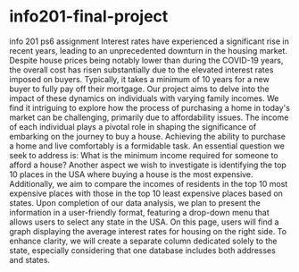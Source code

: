 # info201-final-project
info 201 ps6 assignment Interest rates have experienced a significant rise in recent years, leading to an unprecedented downturn in the housing market. Despite house prices being notably lower than during the COVID-19 years, the overall cost has risen substantially due to the elevated interest rates imposed on buyers. Typically, it takes a minimum of 10 years for a new buyer to fully pay off their mortgage. Our project aims to delve into the impact of these dynamics on individuals with varying family incomes. We find it intriguing to explore how the process of purchasing a home in today's market can be challenging, primarily due to affordability issues. The income of each individual plays a pivotal role in shaping the significance of embarking on the journey to buy a house. Achieving the ability to purchase a home and live comfortably is a formidable task. An essential question we seek to address is: What is the minimum income required for someone to afford a house? Another aspect we wish to investigate is identifying the top 10 places in the USA where buying a house is the most expensive. Additionally, we aim to compare the incomes of residents in the top 10 most expensive places with those in the top 10 least expensive places based on states. Upon completion of our data analysis, we plan to present the information in a user-friendly format, featuring a drop-down menu that allows users to select any state in the USA. On this page, users will find a graph displaying the average interest rates for housing on the right side. To enhance clarity, we will create a separate column dedicated solely to the state, especially considering that one database includes both addresses and states.
